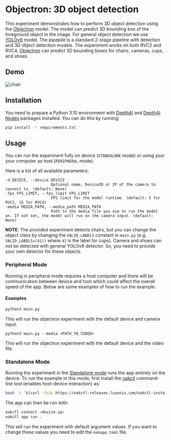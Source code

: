 # Objectron: 3D object detection

This experiment demonstrates how to perform 3D object detection using the [Objectron](https://hub.luxonis.com/ai/models/4c7a51db-9cbe-4aee-a4c1-b8abbbe18c11) model. The model can predict 3D bounding box of the foreground object in the image. For general object detection we use [YOLOv6](https://hub.luxonis.com/ai/models/face58c4-45ab-42a0-bafc-19f9fee8a034) model. The pipepile is a standard 2-stage pipeline with detection and 3D object detection models. The experiment works on both RVC2 and RVC4. [Objectron](https://hub.luxonis.com/ai/models/4c7a51db-9cbe-4aee-a4c1-b8abbbe18c11) can predict 3D bounding boxes for chairs, cameras, cups, and shoes.

## Demo

![chair](media/chair.gif)

## Installation

You need to prepare a Python 3.10 environment with [DepthAI](https://pypi.org/project/depthai/) and [DepthAI Nodes](https://pypi.org/project/depthai-nodes/) packages installed. You can do this by running:

```bash
pip install -r requirements.txt
```

## Usage

You can run the experiment fully on device (`STANDALONE` mode) or using your your computer as host (`PERIPHERAL` mode).

Here is a list of all available parameters:

```
-d DEVICE, --device DEVICE
                    Optional name, DeviceID or IP of the camera to connect to. (default: None)
-fps FPS_LIMIT, --fps_limit FPS_LIMIT
                    FPS limit for the model runtime. (default: 5 for RVC2, 15 for RVC4)
-media MEDIA_PATH, --media_path MEDIA_PATH
                    Path to the media file you aim to run the model on. If not set, the model will run on the camera input. (default: None)
```

**NOTE**: The provided experiment detects chairs, but you can change the object class by changing the `VALID_LABELS` constant in `main.py` (e.g. `VALID_LABELS=[41])` where `41` is the label for cups).
Camera and shoes can not be detected with general YOLOv6 detector. So, you need to provide your own detector for these objects.

### Peripheral Mode

Running in peripheral mode requires a host computer and there will be communication between device and host which could affect the overall speed of the app. Below are some examples of how to run the example.

#### Examples

```bash
python3 main.py
```

This will run the objectron experiment with the default device and camera input.

```
python3 main.py --media <PATH_TO_VIDEO>
```

This will run the objectron experiment with the default device and the video file.

### Standalone Mode

Running the experiment in the [Standalone mode](https://rvc4.docs.luxonis.com/software/depthai/standalone/) runs the app entirely on the device.
To run the example in this mode, first install the [oakctl](https://rvc4.docs.luxonis.com/software/tools/oakctl/) command-line tool (enables host-device interaction) as:

```bash
bash -c "$(curl -fsSL https://oakctl-releases.luxonis.com/oakctl-installer.sh)"
```

The app can then be run with:

```bash
oakctl connect <device-ip>
oakctl app run .
```

This will run the experiment with default argument values. If you want to change these values you need to edit the `oakapp.toml` file.
